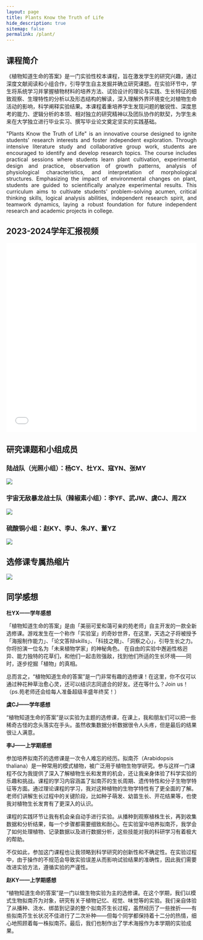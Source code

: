 ```yaml
---
layout: page
title: Plants Know the Truth of Life
hide_description: true
sitemap: false
permalink: /plant/
---
```


## 课程简介

《植物知道生命的答案》是一门实验性校本课程，旨在激发学生的研究兴趣，通过深度文献阅读和小组合作，引导学生自主发掘并确立研究课题。在实验环节中，学生将系统学习并掌握植物材料的培养方法、试验设计的理论与实践、生长特征的细致观察、生理特性的分析以及形态结构的解读，深入理解外界环境变化对植物生命活动的影响，科学阐释实验结果。本课程着重培养学生发现问题的敏锐性、深度思考的能力、逻辑分析的本领、相对独立的研究精神以及团队协作的默契，为学生未来在大学独立进行毕业实习、撰写毕业论文奠定坚实的实践基础。

<p style="text-align: justify;">  
"Plants Know the Truth of  Life" is an innovative course designed to ignite students' research interests and foster independent exploration. Through intensive literature study and collaborative group work, students are encouraged to identify and develop research topics. The course includes practical sessions where students learn plant cultivation, experimental design and practice,
observation of growth patterns, analysis of physiological characteristics, and interpretation of morphological structures. Emphasizing the impact of environmental changes on plant, students are guided to scientifically analyze experimental results. This curriculum aims to cultivate students' problem-solving acumen, critical thinking skills, logical analysis abilities, independent research spirit, and teamwork dynamics, laying a robust foundation for future independent research and academic projects in college.  
</p>

## 2023-2024学年汇报视频

<iframe src="//player.bilibili.com/player.html?isOutside=true&aid=112670497965546&bvid=BV1xi3jeCETW&cid=500001594784506&p=1&high_quality=1&danmaku=0&autoplay=0" allowfullscreen="allowfullscreen" width="100%" height="500" scrolling="no" frameborder="0" sandbox="allow-top-navigation allow-same-origin allow-forms allow-scripts"></iframe>

## 研究课题和小组成员
### 陆战队（光照小组）：杨CY、杜YX、寇YN、张MY
![](../assets/img/plant/poster_1.png)
### 宇宙无敌暴龙战士队（辣椒素小组）：李YF、武JW、虞CJ、周ZX
![](../assets/img/plant/poster_2.png)
### 硫酸铜小组：赵KY、李J、朱JY、董YZ
![](../assets/img/plant/poster_3.png)


## 选修课专属热缩片

![](../assets/img/plant/1.png)

## 同学感想

**杜YX——学年感想**

「植物知道生命的答案」是由「美丽可爱和蔼可亲的苑老师」自主开发的一款全新选修课。游戏发生在一个称作「实验室」的奇妙世界，在这里，天选之子将被授予「海报制作能力」、「论文答辩skills」、「科技之眼」、「洞察之心」，引导生长之力。你将扮演一位名为「未来植物学家」的神秘角色。
在自由的实验中邂逅性格迥异、能力独特的花草们，和他们一起击败强敌，找到他们所适的生长环境——同时，逐步挖掘「植物」的真相。

总而言之，“植物知道生命的答案”是一门非常有趣的选修课！在这里，你不仅可以通过种花种草治愈心灵，还可以结识志同道合的好友。还在等什么？Join us！（ps.苑老师还会给每人准备超级丰盛年终奖！）

**虞CJ——学年感想**

“植物知道生命的答案”是以实验为主题的选修课，在课上，我和朋友们可以把一些稀奇古怪的念头落实在手头。虽然收集数据分析数据很令人头疼，但是最后的结果很让人满意。

**李J——上学期感想**

参加培养拟南芥的选修课是一次令人难忘的经历。拟南芥（Arabidopsis thaliana）是一种常用的模式植物，被广泛用于植物生物学研究。参与这样一门课程不仅为我提供了深入了解植物生长和发育的机会，还让我亲身体验了科学实验的乐趣和挑战。课程的学习内容涵盖了拟南芥的生长周期、遗传特性和分子生物学特征等方面。通过理论课程的学习，我对这种植物的生物学特性有了更全面的了解。老师们讲解生长过程中的关键阶段，比如种子萌发、幼苗生长、开花结果等，也使我对植物生长发育有了更深入的认识。

课程的实践环节让我有机会亲自动手进行实验。从播种到观察植株生长，再到收集数据和分析结果，每一个步骤都需要细致和耐心。在实验室中培养拟南芥，我学会了如何处理植物、记录数据以及进行数据分析，这些技能对我的科研学习有着极大的帮助。

不仅如此，参加这门课程也让我领略到科学研究的创新性和不确定性。在实验过程中，由于操作的不规范会导致实验误差从而影响试验结果的准确性，因此我们需要改进实验方法，遵循实验的严谨性。

**赵KY——上学期感想**

“植物知道生命的答案”是一门以做生物实验为主的选修课。在这个学期，我们以模式生物拟南芥为对象，研究有关于植物记忆、视觉、味觉等的实验。我们亲自体验了从播种、浇水、绑苗到记录的整个拟南芥生长过程，虽然经历了一些挫折——有些拟南芥生长状况不佳进行了二次补种——但每个同学都保持着十二分的热情，细心地照顾着每一株拟南芥。最后，我们也制作出了学术海报作为本学期的实验成果。


